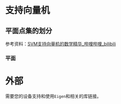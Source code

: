 # 支持向量机

## 平面点集的划分

参考资料：[SVM支持向量机的数学精华_哔哩哔哩_bilibili](https://www.bilibili.com/video/BV13r4y1z7AG/?spm_id_from=333.788&vd_source=f7d7e6a0d8b6be49ecd9ada8ea8e37a2)

### 平面





# 外部

需要您的设备支持和使用`Eigen`和相关的库链接。